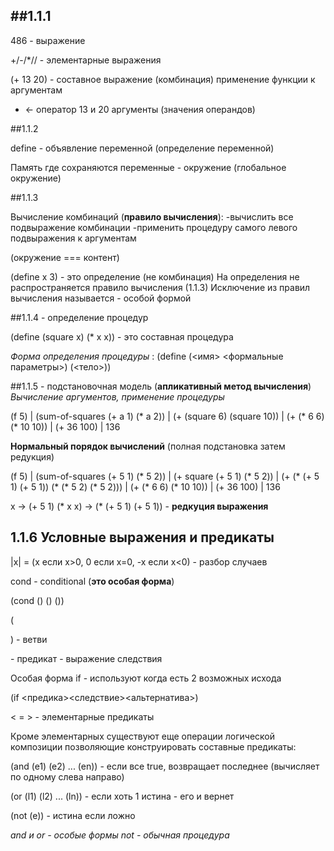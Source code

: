 
##1.1.1
-------
486 - выражение

+/-/*// - элементарные выражения

(+ 13 20) - составное выражение (комбинация)
применение функции  к аргументам

+ <- оператор
13 и 20  аргументы (значения операндов)


##1.1.2

define - объявление переменной (определение переменной)

Память где сохраняются переменные - окружение (глобальное окружение)

##1.1.3

Вычисление комбинаций (**правило вычисления**):
-вычислить все подвыражение комбинации
-применить процедуру самого левого подвыражения к аргументам

(окружение  === контент)

(define x 3) - это определение (не комбинация)
На определения не распространяется правило вычисления (1.1.3)
Исключение из правил вычисления называется - особой формой

##1.1.4 - определение процедур

(define (square x) (* x x)) - это составная процедура

*Форма определения процедуры* :
(define (<имя> <формальные параметры>) (<тело>))

##1.1.5 - подстановочная модель (**апликативный метод вычисления**)
*Вычисление аргументов, применение процедуры*

(f 5)
|
(sum-of-squares (+ a 1) (* a 2))
|
(+ (square 6) (square 10))
|
(+ (* 6 6) (* 10 10))
|
(+ 36 100)
|
136

**Нормальный порядок вычислений** (полная подстановка затем редукция)

(f 5)
|
(sum-of-squares (+ 5 1) (* 5 2))
|
(+ square (+ 5 1) (* 5 2))
|
(+ (* (+ 5 1) (+ 5 1)) (* (* 5 2) (* 5 2)))
|
(+ (* 6 6) (* 10 10))
|
(+ 36 100)
|
136


x -> (+ 5 1)
(* x x) -> (* (+ 5 1) (+ 5 1)) - **редкуция выражения**


## 1.1.6 Условные выражения и предикаты

|x| = (x если x>0, 0 если x=0, -x если x<0) - разбор случаев

cond - conditional (**это особая форма**)

(cond (<p1><e1>)
      (<p2><e2>)
      (<pn><en>))

(<p><e>) - ветви
<p> - предикат
<e> - выражение следствия

Особая форма if - используют когда есть 2 возможных исхода

(if <предика><следствие><альтернатива>)

< = > -  элементарные предикаты

Кроме элементарных существуют еще операции логической композиции позволяющие конструировать составные предикаты:

(and (e1) (e2) ... (en))  - если все true, возвращает последнее (вычисляет по одному слева направо)

(or (l1) (l2) ... (ln)) - если хоть 1 истина - его и вернет

(not (e)) - истина если <e> ложно

*and и or - особые формы*
*not - обычная процедура*






